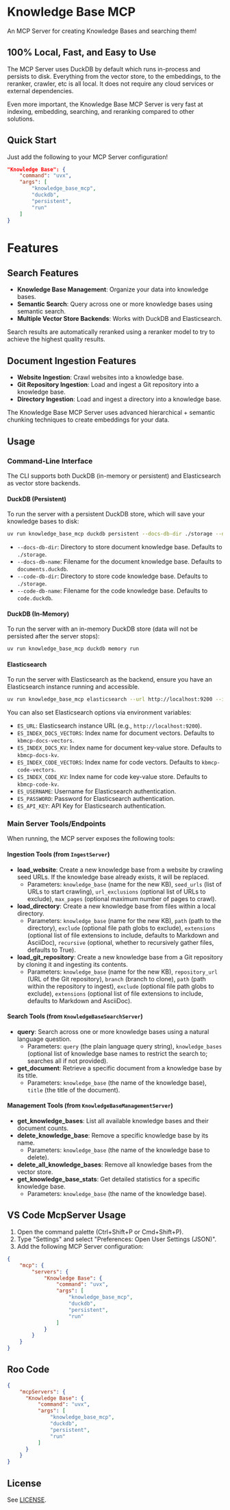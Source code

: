 # Knowledge Base MCP

An MCP Server for creating Knowledge Bases and searching them!

## 100% Local, Fast, and Easy to Use

The MCP Server uses DuckDB by default which runs in-process and persists to disk. Everything from the vector store, to the embeddings, to the reranker, crawler, etc is all local. It does not require any cloud services or external dependencies.

Even more important, the Knowledge Base MCP Server is very fast at indexing, embedding, searching, and reranking compared to other solutions.

## Quick Start

Just add the following to your MCP Server configuration!

```json
"Knowledge Base": {
    "command": "uvx",
    "args": [
        "knowledge_base_mcp",
        "duckdb",
        "persistent",
        "run"
    ]
}
```

# Features

## Search Features

- **Knowledge Base Management**: Organize your data into knowledge bases.
- **Semantic Search**: Query across one or more knowledge bases using semantic search.
- **Multiple Vector Store Backends**: Works with DuckDB and Elasticsearch.

Search results are automatically reranked using a reranker model to try to achieve the highest quality results.

## Document Ingestion Features

- **Website Ingestion**: Crawl websites into a knowledge base.
- **Git Repository Ingestion**: Load and ingest a Git repository into a knowledge base.
- **Directory Ingestion**: Load and ingest a directory into a knowledge base.

The Knowledge Base MCP Server uses advanced hierarchical + semantic chunking techniques to create embeddings for your data.

## Usage

### Command-Line Interface

The CLI supports both DuckDB (in-memory or persistent) and Elasticsearch as vector store backends.

#### DuckDB (Persistent)

To run the server with a persistent DuckDB store, which will save your knowledge bases to disk:

```bash
uv run knowledge_base_mcp duckdb persistent --docs-db-dir ./storage --docs-db-name documents.duckdb --code-db-dir ./storage --code-db-name code.duckdb run
```

- `--docs-db-dir`: Directory to store document knowledge base. Defaults to `./storage`.
- `--docs-db-name`: Filename for the document knowledge base. Defaults to `documents.duckdb`.
- `--code-db-dir`: Directory to store code knowledge base. Defaults to `./storage`.
- `--code-db-name`: Filename for the code knowledge base. Defaults to `code.duckdb`.

#### DuckDB (In-Memory)

To run the server with an in-memory DuckDB store (data will not be persisted after the server stops):

```bash
uv run knowledge_base_mcp duckdb memory run
```

#### Elasticsearch

To run the server with Elasticsearch as the backend, ensure you have an Elasticsearch instance running and accessible.

```bash
uv run knowledge_base_mcp elasticsearch --url http://localhost:9200 --index-docs-vectors kbmcp-docs-vectors --index-docs-kv kbmcp-docs-kv --index-code-vectors kbmcp-code-vectors --index-code-kv kbmcp-code-kv run
```

You can also set Elasticsearch options via environment variables:
- `ES_URL`: Elasticsearch instance URL (e.g., `http://localhost:9200`).
- `ES_INDEX_DOCS_VECTORS`: Index name for document vectors. Defaults to `kbmcp-docs-vectors`.
- `ES_INDEX_DOCS_KV`: Index name for document key-value store. Defaults to `kbmcp-docs-kv`.
- `ES_INDEX_CODE_VECTORS`: Index name for code vectors. Defaults to `kbmcp-code-vectors`.
- `ES_INDEX_CODE_KV`: Index name for code key-value store. Defaults to `kbmcp-code-kv`.
- `ES_USERNAME`: Username for Elasticsearch authentication.
- `ES_PASSWORD`: Password for Elasticsearch authentication.
- `ES_API_KEY`: API Key for Elasticsearch authentication.

### Main Server Tools/Endpoints

When running, the MCP server exposes the following tools:

#### Ingestion Tools (from `IngestServer`)

- **load_website**: Create a new knowledge base from a website by crawling seed URLs. If the knowledge base already exists, it will be replaced.
  - Parameters: `knowledge_base` (name for the new KB), `seed_urls` (list of URLs to start crawling), `url_exclusions` (optional list of URLs to exclude), `max_pages` (optional maximum number of pages to crawl).
- **load_directory**: Create a new knowledge base from files within a local directory.
  - Parameters: `knowledge_base` (name for the new KB), `path` (path to the directory), `exclude` (optional file path globs to exclude), `extensions` (optional list of file extensions to include, defaults to Markdown and AsciiDoc), `recursive` (optional, whether to recursively gather files, defaults to True).
- **load_git_repository**: Create a new knowledge base from a Git repository by cloning it and ingesting its contents.
  - Parameters: `knowledge_base` (name for the new KB), `repository_url` (URL of the Git repository), `branch` (branch to clone), `path` (path within the repository to ingest), `exclude` (optional file path globs to exclude), `extensions` (optional list of file extensions to include, defaults to Markdown and AsciiDoc).

#### Search Tools (from `KnowledgeBaseSearchServer`)

- **query**: Search across one or more knowledge bases using a natural language question.
  - Parameters: `query` (the plain language query string), `knowledge_bases` (optional list of knowledge base names to restrict the search to; searches all if not provided).
- **get_document**: Retrieve a specific document from a knowledge base by its title.
  - Parameters: `knowledge_base` (the name of the knowledge base), `title` (the title of the document).

#### Management Tools (from `KnowledgeBaseManagementServer`)

- **get_knowledge_bases**: List all available knowledge bases and their document counts.
- **delete_knowledge_base**: Remove a specific knowledge base by its name.
  - Parameters: `knowledge_base` (the name of the knowledge base to delete).
- **delete_all_knowledge_bases**: Remove all knowledge bases from the vector store.
- **get_knowledge_base_stats**: Get detailed statistics for a specific knowledge base.
  - Parameters: `knowledge_base` (the name of the knowledge base).

## VS Code McpServer Usage

1. Open the command palette (Ctrl+Shift+P or Cmd+Shift+P).
2. Type "Settings" and select "Preferences: Open User Settings (JSON)".
3. Add the following MCP Server configuration:

```json
{
    "mcp": {
        "servers": {
            "Knowledge Base": {
                "command": "uvx",
                "args": [
                    "knowledge_base_mcp",
                    "duckdb",
                    "persistent",
                    "run"
                ]
            }
        }
    }
}
```

## Roo Code


```json
{
    "mcpServers": {
      "Knowledge Base": {
          "command": "uvx",
          "args": [
              "knowledge_base_mcp",
              "duckdb",
              "persistent",
              "run"
          ]
      }
    }
}
```

## License

See [LICENSE](LICENSE).
